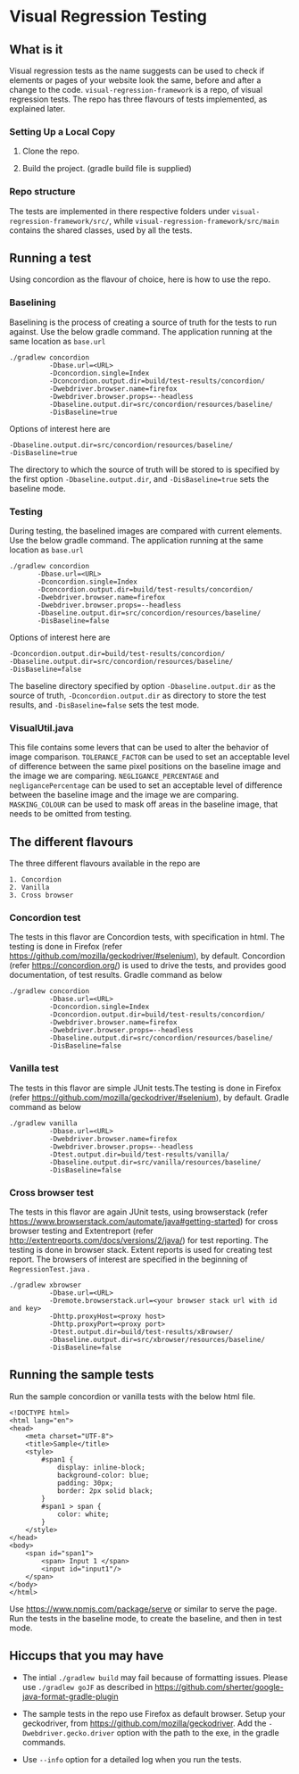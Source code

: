 
# Visual Regression Testing

## What is it

Visual regression tests as the name suggests can be used to check if elements or pages of your website look the same,
before and after a change to the code. `visual-regression-framework` is a repo, of visual regression tests.
The repo has three flavours of tests implemented, as explained later.

### Setting Up a Local Copy

1. Clone the repo.

2. Build the project. (gradle build file is supplied)

### Repo structure

The tests are implemented in there respective folders under
`visual-regression-framework/src/`, while `visual-regression-framework/src/main` contains the shared classes,
used by all the tests.

## Running a test

Using concordion as the flavour of choice, here is how to use the repo.

### Baselining

Baselining is the process of creating a source of truth for the tests to run
against. Use the below gradle command. The application running at the same location as `base.url`

```
./gradlew concordion
          -Dbase.url=<URL>
          -Dconcordion.single=Index
          -Dconcordion.output.dir=build/test-results/concordion/
          -Dwebdriver.browser.name=firefox
          -Dwebdriver.browser.props=--headless
          -Dbaseline.output.dir=src/concordion/resources/baseline/
          -DisBaseline=true
```

Options of interest here are

```
-Dbaseline.output.dir=src/concordion/resources/baseline/
-DisBaseline=true
```

The directory to which the source of truth will be stored to is specified by the
first option `-Dbaseline.output.dir`, and `-DisBaseline=true` sets the baseline mode.

### Testing

During testing, the baselined images are compared with current elements. Use the below gradle command.
The application running at the same location as `base.url`

```
./gradlew concordion
       -Dbase.url=<URL>
       -Dconcordion.single=Index
       -Dconcordion.output.dir=build/test-results/concordion/
       -Dwebdriver.browser.name=firefox
       -Dwebdriver.browser.props=--headless
       -Dbaseline.output.dir=src/concordion/resources/baseline/
       -DisBaseline=false
```

Options of interest here are

```
-Dconcordion.output.dir=build/test-results/concordion/
-Dbaseline.output.dir=src/concordion/resources/baseline/
-DisBaseline=false
```

The baseline directory specified by option `-Dbaseline.output.dir`
as the source of truth, `-Dconcordion.output.dir` as directory to store the
test results, and `-DisBaseline=false` sets the test mode.

### VisualUtil.java

This file contains some levers that can be used to alter the behavior of image comparison.
`TOLERANCE_FACTOR` can be used to set an acceptable level of difference between the same pixel positions on the
baseline image and the image we are comparing.
`NEGLIGANCE_PERCENTAGE` and `negligancePercentage` can be used to set an acceptable level of difference between the
baseline image and the image we are comparing.
`MASKING_COLOUR` can be used to mask off areas in the baseline image, that needs to be omitted from testing.

## The different flavours

The three different flavours available in the repo are

```
1. Concordion
2. Vanilla
3. Cross browser
```

### Concordion test

The tests in this flavor are Concordion tests, with specification in html.
The testing is done in Firefox (refer https://github.com/mozilla/geckodriver/#selenium), by default.
Concordion (refer https://concordion.org/) is used to drive the tests,
and provides good documentation, of test results.
Gradle command as below

```
./gradlew concordion
          -Dbase.url=<URL>
          -Dconcordion.single=Index
          -Dconcordion.output.dir=build/test-results/concordion/
          -Dwebdriver.browser.name=firefox
          -Dwebdriver.browser.props=--headless
          -Dbaseline.output.dir=src/concordion/resources/baseline/
          -DisBaseline=false
```

### Vanilla test

The tests in this flavor are simple JUnit tests.The testing is done in
Firefox (refer https://github.com/mozilla/geckodriver/#selenium), by default.
Gradle command as below

```
./gradlew vanilla
          -Dbase.url=<URL>
          -Dwebdriver.browser.name=firefox
          -Dwebdriver.browser.props=--headless
          -Dtest.output.dir=build/test-results/vanilla/
          -Dbaseline.output.dir=src/vanilla/resources/baseline/
          -DisBaseline=false
```

### Cross browser test

The tests in this flavor are again JUnit tests, using
browserstack (refer https://www.browserstack.com/automate/java#getting-started)
for cross browser testing and Extentreport (refer http://extentreports.com/docs/versions/2/java/) for test reporting.
The testing is done in browser stack. Extent reports is used for creating
test report. The browsers of interest are specified in the beginning of `RegressionTest.java` .

```
./gradlew xbrowser
          -Dbase.url=<URL>
          -Dremote.browserstack.url=<your browser stack url with id and key>
          -Dhttp.proxyHost=<proxy host>
          -Dhttp.proxyPort=<proxy port>
          -Dtest.output.dir=build/test-results/xBrowser/
          -Dbaseline.output.dir=src/xbrowser/resources/baseline/
          -DisBaseline=false
```

## Running the sample tests

Run the sample concordion or vanilla tests with the below html file.

```
<!DOCTYPE html>
<html lang="en">
<head>
    <meta charset="UTF-8">
    <title>Sample</title>
    <style>
        #span1 {
            display: inline-block;
            background-color: blue;
            padding: 30px;
            border: 2px solid black;
        }
        #span1 > span {
            color: white;
        }
    </style>
</head>
<body>
    <span id="span1">
        <span> Input 1 </span>
        <input id="input1"/>
    </span>
</body>
</html>
```

Use https://www.npmjs.com/package/serve or similar to serve the page.
Run the tests in the baseline mode, to create the baseline, and then in test mode.

## Hiccups that you may have

* The intial `./gradlew build` may fail because of formatting issues. Please use
`./gradlew goJF` as described in https://github.com/sherter/google-java-format-gradle-plugin

* The sample tests in the repo use Firefox as default browser. Setup your geckodriver,
from https://github.com/mozilla/geckodriver. Add the `-Dwebdriver.gecko.driver`
option with the path to the exe, in the gradle commands.

* Use `--info` option for a detailed log when you run the tests.
